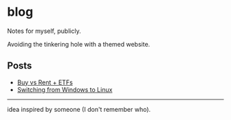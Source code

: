 # blog
Notes for myself, publicly.

Avoiding the tinkering hole with a themed website.


## Posts

- [Buy vs Rent + ETFs](./buy-vs-rent.md)
- [Switching from Windows to Linux](./ubuntu-hopping.md)

--- 


idea inspired by someone (I don't remember who).